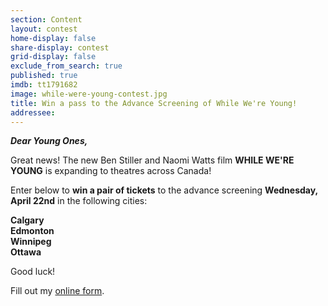 ```yaml
---
section: Content
layout: contest
home-display: false
share-display: contest
grid-display: false
exclude_from_search: true
published: true
imdb: tt1791682
image: while-were-young-contest.jpg
title: Win a pass to the Advance Screening of While We're Young!
addressee: 
---
```

**_Dear Young Ones,_**

Great news! The new Ben Stiller and Naomi Watts film **WHILE WE'RE YOUNG** is expanding to theatres across Canada!

Enter below to **win a pair of tickets** to the advance screening **Wednesday, April 22nd** in the following cities:

**Calgary**  
**Edmonton**  
**Winnipeg**  
**Ottawa**  

Good luck!

<div id="wufoo-z1nbofb81qoxyxo">
Fill out my <a href="https://dearcastandcrew.wufoo.com/forms/z1nbofb81qoxyxo">online form</a>.
</div>
<script type="text/javascript">var z1nbofb81qoxyxo;(function(d, t) {
var s = d.createElement(t), options = {
'userName':'dearcastandcrew',
'formHash':'z1nbofb81qoxyxo',
'autoResize':true,
'height':'467',
'async':true,
'host':'wufoo.com',
'header':'hide',
'ssl':true};
s.src = ('https:' == d.location.protocol ? 'https://' : 'http://') + 'www.wufoo.com/scripts/embed/form.js';
s.onload = s.onreadystatechange = function() {
var rs = this.readyState; if (rs) if (rs != 'complete') if (rs != 'loaded') return;
try { z1nbofb81qoxyxo = new WufooForm();z1nbofb81qoxyxo.initialize(options);z1nbofb81qoxyxo.display(); } catch (e) {}};
var scr = d.getElementsByTagName(t)[0], par = scr.parentNode; par.insertBefore(s, scr);
})(document, 'script');</script>